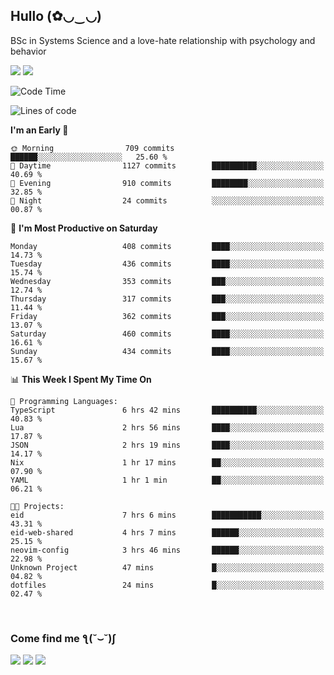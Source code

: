 <h2>Hullo (✿◡‿◡)</h2>

BSc in Systems Science and a love-hate relationship with psychology and behavior

<img src="https://github-readme-activity-graph.vercel.app/graph?username=hedonicadapter&theme=high-contrast"/>
<img src="https://github-readme-stats-git-masterrstaa-rickstaa.vercel.app/api?username=hedonicadapter&theme=highcontrast"/>

<!--START_SECTION:waka-->
![Code Time](http://img.shields.io/badge/Code%20Time-1%2C863%20hrs%2030%20mins-blue)

![Lines of code](https://img.shields.io/badge/From%20Hello%20World%20I%27ve%20Written-6.5%20million%20lines%20of%20code-blue)

**I'm an Early 🐤** 

```text
🌞 Morning                709 commits         ██████░░░░░░░░░░░░░░░░░░░   25.60 % 
🌆 Daytime                1127 commits        ██████████░░░░░░░░░░░░░░░   40.69 % 
🌃 Evening                910 commits         ████████░░░░░░░░░░░░░░░░░   32.85 % 
🌙 Night                  24 commits          ░░░░░░░░░░░░░░░░░░░░░░░░░   00.87 % 
```
📅 **I'm Most Productive on Saturday** 

```text
Monday                   408 commits         ████░░░░░░░░░░░░░░░░░░░░░   14.73 % 
Tuesday                  436 commits         ████░░░░░░░░░░░░░░░░░░░░░   15.74 % 
Wednesday                353 commits         ███░░░░░░░░░░░░░░░░░░░░░░   12.74 % 
Thursday                 317 commits         ███░░░░░░░░░░░░░░░░░░░░░░   11.44 % 
Friday                   362 commits         ███░░░░░░░░░░░░░░░░░░░░░░   13.07 % 
Saturday                 460 commits         ████░░░░░░░░░░░░░░░░░░░░░   16.61 % 
Sunday                   434 commits         ████░░░░░░░░░░░░░░░░░░░░░   15.67 % 
```


📊 **This Week I Spent My Time On** 

```text
💬 Programming Languages: 
TypeScript               6 hrs 42 mins       ██████████░░░░░░░░░░░░░░░   40.83 % 
Lua                      2 hrs 56 mins       ████░░░░░░░░░░░░░░░░░░░░░   17.87 % 
JSON                     2 hrs 19 mins       ████░░░░░░░░░░░░░░░░░░░░░   14.17 % 
Nix                      1 hr 17 mins        ██░░░░░░░░░░░░░░░░░░░░░░░   07.90 % 
YAML                     1 hr 1 min          ██░░░░░░░░░░░░░░░░░░░░░░░   06.21 % 

🐱‍💻 Projects: 
eid                      7 hrs 6 mins        ███████████░░░░░░░░░░░░░░   43.31 % 
eid-web-shared           4 hrs 7 mins        ██████░░░░░░░░░░░░░░░░░░░   25.15 % 
neovim-config            3 hrs 46 mins       ██████░░░░░░░░░░░░░░░░░░░   22.98 % 
Unknown Project          47 mins             █░░░░░░░░░░░░░░░░░░░░░░░░   04.82 % 
dotfiles                 24 mins             █░░░░░░░░░░░░░░░░░░░░░░░░   02.47 % 
```


<!--END_SECTION:waka-->

<br/>
<h3>Come find me ƪ(˘⌣˘)ʃ </h3>

<a href="https://hedonicadapter.com/"><img src="https://img.shields.io/badge/-Portfolio-3423A6?style=flat-square&logo=Google-Chrome&logoColor=white"/></a>
<a href="www.linkedin.com/in/sam-herman"><img src="https://img.shields.io/badge/-Sam%20Herman-0077B5?style=flat-square&logo=Linkedin&logoColor=white"/></a>
<a href="mailto:mailservice.samherman@gmail.com"><img src="https://img.shields.io/badge/-mailservice.samherman@gmail.com-D14836?style=flat-square&logo=Gmail&logoColor=white"/></a>

<!--
**cdthomp1/cdthomp1** is a ✨ _special_ ✨ repository because its `README.md` (this file) appears on your GitHub profile.


----
Credit: [cdthomp1](https://github.com/cdthomp1)

Last Edited on: 19/11/2020

